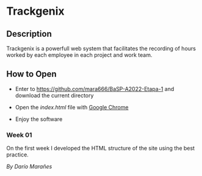 # Trackgenix

## Description

Trackgenix is a powerfull web system that facilitates the recording of hours worked by each employee in each project and work team.

## How to Open

- Enter to https://github.com/mara666/BaSP-A2022-Etapa-1 and download the current directory

- Open the _index.html_ file with [Google Chrome](https://www.google.com/intl/es-419/chrome/)

- Enjoy the software

### Week 01

On the first week I developed the HTML structure of the site using the best practice.

_By Darío Marañes_